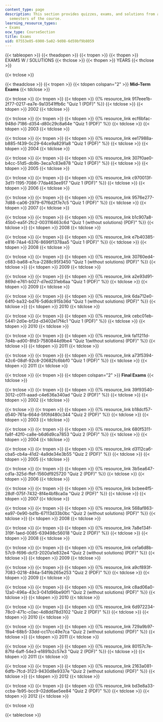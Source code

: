 ```yaml
---
content_type: page
description: This section provides quizzes, exams, and solutions from a variety of
  semesters of the course.
learning_resource_types:
- Exams
ocw_type: CourseSection
title: Exams
uid: 07553e05-6900-5a02-9d08-6d59bf9b8059
---
```


{{< tableopen >}}
{{< theadopen >}}
{{< tropen >}}
{{< thopen >}}
EXAMS W / SOLUTIONS
{{< thclose >}}
{{< thopen >}}
YEARS
{{< thclose >}}

{{< trclose >}}

{{< theadclose >}}
{{< tropen >}}
{{< tdopen colspan="2" >}}
**Mid–Term Exams** 
{{< tdclose >}}

{{< trclose >}}
{{< tropen >}}
{{< tdopen >}}
{{% resource_link 917eee1b-2f77-0217-ea7e-9a13541ffb6c "Quiz 1 (PDF)" %}}
{{< tdclose >}}
{{< tdopen >}}
2002
{{< tdclose >}}

{{< trclose >}}
{{< tropen >}}
{{< tdopen >}}
{{% resource_link ecf6bfac-948d-7186-d354-d80c29c8a64e "Quiz 1 (PDF)" %}}
{{< tdclose >}}
{{< tdopen >}}
2003
{{< tdclose >}}

{{< trclose >}}
{{< tropen >}}
{{< tdopen >}}
{{% resource_link ee17988a-b885-f439-0c29-64ce9a8291a8 "Quiz 1 (PDF)" %}}
{{< tdclose >}}
{{< tdopen >}}
2004
{{< tdclose >}}

{{< trclose >}}
{{< tropen >}}
{{< tdopen >}}
{{% resource_link 307f0ae0-b4cc-51d5-db9b-3eca7c83e878 "Quiz 1 (PDF)" %}}
{{< tdclose >}}
{{< tdopen >}}
2005
{{< tdclose >}}

{{< trclose >}}
{{< tropen >}}
{{< tdopen >}}
{{% resource_link c970013f-3d11-1195-7086-77da463ee917 "Quiz 1 (PDF)" %}}
{{< tdclose >}}
{{< tdopen >}}
2006
{{< tdclose >}}

{{< trclose >}}
{{< tropen >}}
{{< tdopen >}}
{{% resource_link 9576e277-7d88-ca06-2979-67f6d2f7e7c5 "Quiz 1 (PDF)" %}}
{{< tdclose >}}
{{< tdopen >}}
2007
{{< tdclose >}}

{{< trclose >}}
{{< tropen >}}
{{< tdopen >}}
{{% resource_link b1c907a8-45b0-ea5f-2fc2-003116463c6d "Quiz 1 (without solutions) (PDF)" %}}
{{< tdclose >}}
{{< tdopen >}}
2008
{{< tdclose >}}

{{< trclose >}}
{{< tropen >}}
{{< tdopen >}}
{{% resource_link e7b40385-e816-74a4-6376-8696f1378aa5 "Quiz 1 (PDF)" %}}
{{< tdclose >}}
{{< tdopen >}}
2008
{{< tdclose >}}

{{< trclose >}}
{{< tropen >}}
{{< tdopen >}}
{{% resource_link 30760ed4-c683-ba68-e7ca-2288c95f3450 "Quiz 1 (without solutions) (PDF)" %}}
{{< tdclose >}}
{{< tdopen >}}
2009
{{< tdclose >}}

{{< trclose >}}
{{< tropen >}}
{{< tdopen >}}
{{% resource_link a2e93d91-869d-e761-b027-d7ed231eb6aa "Quiz 1 (PDF)" %}}
{{< tdclose >}}
{{< tdopen >}}
2009
{{< tdclose >}}

{{< trclose >}}
{{< tropen >}}
{{< tdopen >}}
{{% resource_link 6da712e0-64f0-ba32-bd76-5d6dc915b36d "Quiz 1 (without solutions) (PDF)" %}}
{{< tdclose >}}
{{< tdopen >}}
2010
{{< tdclose >}}

{{< trclose >}}
{{< tropen >}}
{{< tdopen >}}
{{% resource_link cebc01eb-5441-2d0e-bf2d-d3402e17f4c1 "Quiz 1 (PDF)" %}}
{{< tdclose >}}
{{< tdopen >}}
2010
{{< tdclose >}}

{{< trclose >}}
{{< tropen >}}
{{< tdopen >}}
{{% resource_link fa11211d-7d4b-ad00-8fd3-7580844d9be4 "Quiz 1(without solutions) (PDF)" %}}
{{< tdclose >}}
{{< tdopen >}}
2011
{{< tdclose >}}

{{< trclose >}}
{{< tropen >}}
{{< tdopen >}}
{{% resource_link a73f5394-42c6-08df-92c8-20682fc6bbf0 "Quiz 1 (PDF)" %}}
{{< tdclose >}}
{{< tdopen >}}
2011
{{< tdclose >}}

{{< trclose >}}
{{< tropen >}}
{{< tdopen colspan="2" >}}
**Final Exams** 
{{< tdclose >}}

{{< trclose >}}
{{< tropen >}}
{{< tdopen >}}
{{% resource_link 39f93540-3012-c011-aaad-c4e636a340ad "Quiz 2 (PDF)" %}}
{{< tdclose >}}
{{< tdopen >}}
2002
{{< tdclose >}}

{{< trclose >}}
{{< tropen >}}
{{< tdopen >}}
{{% resource_link b18dcf57-d540-761a-664d-5f0fd480c344 "Quiz 2 (PDF)" %}}
{{< tdclose >}}
{{< tdopen >}}
2003
{{< tdclose >}}

{{< trclose >}}
{{< tropen >}}
{{< tdopen >}}
{{% resource_link 680f5311-fa8f-42f0-ca8e-b6d6d9ca7853 "Quiz 2 (PDF)" %}}
{{< tdclose >}}
{{< tdopen >}}
2004
{{< tdclose >}}

{{< trclose >}}
{{< tropen >}}
{{< tdopen >}}
{{% resource_link d3112ca6-cba5-cb4a-41d2-4a9de34e3b55 "Quiz 2 (PDF)" %}}
{{< tdclose >}}
{{< tdopen >}}
2005
{{< tdclose >}}

{{< trclose >}}
{{< tropen >}}
{{< tdopen >}}
{{% resource_link 3b5ea647-cd1a-325d-ffef-1560df925720 "Quiz 2 (PDF)" %}}
{{< tdclose >}}
{{< tdopen >}}
2006
{{< tdclose >}}

{{< trclose >}}
{{< tropen >}}
{{< tdopen >}}
{{% resource_link bcbee4f5-28df-075f-7432-8f4e4bf8ca0a "Quiz 2 (PDF)" %}}
{{< tdclose >}}
{{< tdopen >}}
2007
{{< tdclose >}}

{{< trclose >}}
{{< tropen >}}
{{< tdopen >}}
{{% resource_link 568af863-ea97-0e90-bd1b-67113d33b0bc "Quiz 2 (without solutions) (PDF)" %}}
{{< tdclose >}}
{{< tdopen >}}
2008
{{< tdclose >}}

{{< trclose >}}
{{< tropen >}}
{{< tdopen >}}
{{% resource_link 7a8e134f-319f-1aed-0085-639498c56018 "Quiz 2 (PDF)" %}}
{{< tdclose >}}
{{< tdopen >}}
2008
{{< tdclose >}}

{{< trclose >}}
{{< tropen >}}
{{< tdopen >}}
{{% resource_link ce1a6d8b-57c9-f696-dcf3-2020a1e832e4 "Quiz 2 (without solutions) (PDF)" %}}
{{< tdclose >}}
{{< tdopen >}}
2009
{{< tdclose >}}

{{< trclose >}}
{{< tropen >}}
{{< tdopen >}}
{{% resource_link a9cf893f-7083-0218-494a-54f9b265e253 "Quiz 2 (PDF)" %}}
{{< tdclose >}}
{{< tdopen >}}
2009
{{< tdclose >}}

{{< trclose >}}
{{< tropen >}}
{{< tdopen >}}
{{% resource_link c8ad06a0-12a0-496a-43c3-041d96be90f1 "Quiz 2 (without solutions) (PDF)" %}}
{{< tdclose >}}
{{< tdopen >}}
2010
{{< tdclose >}}

{{< trclose >}}
{{< tropen >}}
{{< tdopen >}}
{{% resource_link 6d972234-78c0-471c-c0ac-4d8dd78d3102 "Quiz 2 (PDF)" %}}
{{< tdclose >}}
{{< tdopen >}}
2010
{{< tdclose >}}

{{< trclose >}}
{{< tropen >}}
{{< tdopen >}}
{{% resource_link 729a9b97-19a4-68b5-33dd-cc17cc49e7ca "Quiz 2 (without solutions) (PDF)" %}}
{{< tdclose >}}
{{< tdopen >}}
2011
{{< tdclose >}}

{{< trclose >}}
{{< tropen >}}
{{< tdopen >}}
{{% resource_link 80157c7e-87fd-6aff-54e3-e1891b2c57e3 "Quiz 2 (PDF)" %}}
{{< tdclose >}}
{{< tdopen >}}
2011
{{< tdclose >}}

{{< trclose >}}
{{< tropen >}}
{{< tdopen >}}
{{% resource_link 2163a081-6dfb-7fcd-3123-9430d8e9337e "Quiz 2 (without solutions) (PDF)" %}}
{{< tdclose >}}
{{< tdopen >}}
2012
{{< tdclose >}}

{{< trclose >}}
{{< tropen >}}
{{< tdopen >}}
{{% resource_link bd3e8a33-ccba-1b95-bcc9-02dd6ae5ee84 "Quiz 2 (PDF)" %}}
{{< tdclose >}}
{{< tdopen >}}
2012
{{< tdclose >}}

{{< trclose >}}

{{< tableclose >}}